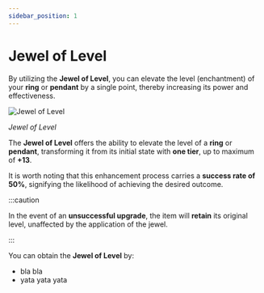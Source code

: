 ```yaml
---
sidebar_position: 1
---
```


# Jewel of Level

By utilizing the **Jewel of Level**, you can elevate the level (enchantment) of your **ring** or **pendant** by a single point, thereby increasing its power and effectiveness.

![Jewel of Level](/img/items/jewels/custom-orange.png)

_Jewel of Level_


The **Jewel of Level** offers the ability to elevate the level of a **ring** or **pendant**, transforming it from its initial state with **one tier**, up to maximum of **+13**.

It is worth noting that this enhancement process carries a **success rate of 50%**, signifying the likelihood of achieving the desired outcome.

:::caution

In the event of an **unsuccessful upgrade**, the item will **retain** its original level, unaffected by the application of the jewel.

:::

You can obtain the **Jewel of Level** by:

- bla bla
- yata yata yata